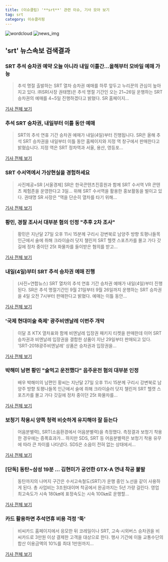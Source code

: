 ```yaml
---
title: (이슈클립) '**srt**' 관련 이슈, 기사 모아 보기
tag: srt
category: 이슈클리핑
---
```

![wordcloud](https://s3.ap-northeast-2.amazonaws.com/lyrics101-wordcloud/2018-09-03-1535983277.png)
![news_img](https://user-images.githubusercontent.com/42597476/44507050-1206f400-a6e4-11e8-8d98-7ffbfebb353f.png)
## **'**srt**'** 뉴스속보 검색결과
### SRT 추석 승차권 예약 오늘 아니라 내일 이틀간...올해부터 모바일 예매 가능

>추석 명절 출발하는 SRT 열차 승차권 예매를 하루 앞두고 누리꾼의 관심이 높아지고 있다. ㈜SR(사장 권태명)은 추석 명절 기간인 오는 21~26일 운행하는 SRT 승차권의 예매를 4~5일 진행하겠다고 밝혔다. SR 홈페이지...

<a href="http://www.kookje.co.kr/news2011/asp/newsbody.asp?code=0300&key=20180903.99099000566" target="_blank">기사 전체 보기</a>

### 추석 SRT 승차권, 내일부터 이틀 동안 예매

>SRT의 추석 연휴 기간 승차권 예매가 내일(4일)부터 진행됩니다. SR은 올해 추석 SRT 승차권을 내일부터 이틀 동안 홈페이지와 지정 역 창구에서 판매한다고 밝혔습니다. 지정 역은 SRT 정차역과 서울, 용산, 영등포...

<a href="http://www.ytn.co.kr/_ln/0102_201809031348330715" target="_blank">기사 전체 보기</a>

### SRT 수서역에서 가상현실을 경험하세요

>사진제공=SR [서울경제] SR은 한국콘텐츠진흥원과 함께 SRT 수서역 VR 콘텐츠 체험존을 운영한다고 3일... 위해 SRT 수서역을 활용한 홍보활동을 벌이고 있다. 권태명 SR 사장은 “역을 단순히 열차를 타기 위해...

<a href="http://www.sedaily.com/NewsView/1S4HQQ3A38" target="_blank">기사 전체 보기</a>

### 황민, 경찰 조사서 대부분 혐의 인정 "추후 2차 조사"

>황민은 지난달 27일 오후 11시 15분께 구리시 강변북로 남양주 방향 토평나들목 인근에서 술에 취해 크라이슬러 닷지 챌린저 SRT 헬캣 스포츠카를 몰고 가다 갓길에 정차 중이던 25t 화물차를 들이받은 혐의를 받고...

<a href="http://isplus.live.joins.com/news/article/aid.asp?aid=22526580" target="_blank">기사 전체 보기</a>

### 내일(4일)부터 SRT 추석 승차권 예매 진행

>(사진=연합뉴스) SRT 열차의 추석 연휴 기간 승차권 예매가 내일(4일)부터 진행된다. SR은 추석 명절기간인 9월 21일부터 9월 26일까지 운행하는 SRT 승차권을 4일 오전 7시부터 판매한다고 밝혔다. 예매는 이틀 동안...

<a href="http://news20.busan.com/controller/newsController.jsp?newsId=20180903000395" target="_blank">기사 전체 보기</a>

### '국제 현대미술 축제' 광주비엔날레 이번주 개막

>이달 초 KTX 열차표와 함께 비엔날레 입장권 패키지 티켓을 판매한데 이어 SRT 승차권과 비엔날레 입장권을 결합한 상품이 지난 29일부터 판매되고 있다. 'SRT-2018광주비엔날레' 상품은 승차권과 입장권을...

<a href="http://www.honam.co.kr/read.php3?aid=1535900400564124007" target="_blank">기사 전체 보기</a>

### 박해미 남편 황민 "술먹고 운전했다" 음주운전 혐의 대부분 인정

>배우 박해미의 남편인 황씨는 지난달 27일 오후 11시 15분께 구리시 강변북로 남양주 방향 토평나들목 인근에서 술에 취해 크라이슬러 닷지 챌린저 SRT 헬캣 스포츠카를 몰고 가다 갓길에 정차 중이던 25t 화물차를...

<a href="http://www.ggilbo.com/news/articleView.html?idxno=542351" target="_blank">기사 전체 보기</a>

### 보청기 착용시 양쪽 청력 비슷하게 유지해야 잘 듣는다

>어음분별력), SRT(소음환경에서 어음분별력)을 측정했다. 측정결과 보청기 착용한 경우에는 증폭효과가... 하지만 SDS, SRT 등 어음분별력은 보청기 착용 유무에 따라 큰 차이를 나타냈다. SDS은 소음이 전혀 없는 상태에서...

<a href="http://www.mdtoday.co.kr/mdtoday/index.html?no=331286" target="_blank">기사 전체 보기</a>

### [단독] 동탄~삼성 19분 … 김현미가 공언한 GTX-A 연내 착공 불발

>동탄까지의 나머지 구간은 수서고속철도(SRT)가 운행 중인 노선을 같이 사용하게 된다. 총 사업비는 3조원대이며 착공에서 완공까지는 5년 가량 걸린다. 영업 최고속도가 시속 180㎞에 표정속도는 시속 100㎞로 운행할...

<a href="http://news.joins.com/article/olink/22530112" target="_blank">기사 전체 보기</a>

### 카드 활용하면 추석연휴 비용 걱정 '뚝'

>비씨카드 홈페이지에서 응모한 뒤 코레일이나 SRT, 고속·시외버스 승차권을 비씨카드로 3만원 이상 결제한 고객을 대상으로 한다. 행사 기간에 이들 교통수단의 합산 이용금액의 10%를 최대 1만원까지...

<a href="http://news.hankyung.com/article/2018090332021" target="_blank">기사 전체 보기</a>


